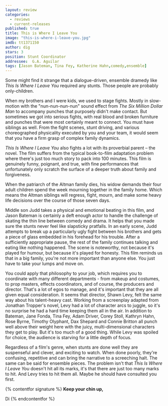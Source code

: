 ```yaml
---
layout: review
categories: 
  - reviews
  - current-releases
published: true
title: This is Where I Leave You
image: "this-is-where-i-leave-you.jpg"
imdb: tt1371150
author: dig
stars: 3
position: Stunt Coordinator
addressee:  G.A. Aguilar
tags: [Jason Bateman, Tina Fey, Katherine Hahn,comedy,ensemble]
---
```

Some might find it strange that a dialogue-driven, ensemble dramedy like _This Is Where I Leave You_ required any stunts. Those people are probably only-children.

When my brothers and I were kids, we used to stage fights. Mostly in slow-motion with the "nun-nun-nun-nun" sound effect from _The Six Million Dollar Man_ to accompany punches that purposely didn't make contact. But sometimes we got into serious fights, with real blood and broken furniture and punches that were most certainly meant to connect. You must have siblings as well. From the fight scenes, stunt driving, and various choreographed physicality executed by you and your team, it would seem that you have a firm grasp of complex family dynamics.

_This Is Where I Leave You_ also fights a lot with its proverbial parent – the novel. The film suffers from the typical book-to-film adaptation problem where there's just too much story to pack into 100 minutes. This film is genuinely funny, poignant, and true, with fine performances that unfortunately only scratch the surface of a deeper truth about family and forgiveness.

When the patriarch of the Altman family dies, his widow demands their four adult children spend the week mourning together in the family home. Which means the Altman siblings will regress, fight, mourn, and make some heavy life decisions over the course of those seven days.

Middle son Judd takes a physical and emotional beating in this film, and Jason Bateman is certainly a deft enough actor to handle the challenge of skating the thin line between comedy and drama. It helps that you made sure the stunts never feel like slapsticky pratfalls. In an early scene, Judd attempts to break up a particularly ugly fight between his brothers and gets a piece of glass embedded in his forehead for his trouble. After a sufficiently appropriate pause, the rest of the family continues talking and eating like nothing happened. The scene is noteworthy, not because it's played for humour, but because it's played for honesty. This film reminds us that in a big family, you're not more important than anyone else. You just have to take your lumps and move on.

You could apply that philosophy to your job, which requires you to coordinate with many different departments - from makeup and costumes, to prop masters, effects coordinators, and of course, the producers and director. That's a lot of egos to manage, and it's important that they are all given equal consideration. It seems that director, Shawn Levy, felt the same way about his talent-heavy cast. Working from a screenplay adapted from Jonathan Tropper's novel, Levy had a lot of character arcs to juggle, so it's no surprise he had a hard time keeping them all in the air. In addition to Bateman, Jane Fonda, Tina Fey, Adam Driver, Corey Stoll, Kathryn Hahn, Rose Byrne, Timothy Olyphant, Dax Shepard and Connie Britton all punch well above their weight here with the juicy, multi-dimensional characters they get to play. But it's too much of a good thing. While Levy was spoiled for choice, the audience is starving for a little depth of focus.

Regardless of a film's genre, when stunts are done well they are suspenseful and clever, and exciting to watch. When done poorly, they're confusing, repetitive and can bring the narrative to a screeching halt. The same can be said for ensemble pieces. The problem isn't that _This Is Where I Leave You_ doesn't hit all its marks, it's that there are just too many marks to hit. And Levy tries to hit them all. Maybe he should have consulted you first.

{% contentfor signature %}
**Keep your chin up,**

Di
{% endcontentfor %}